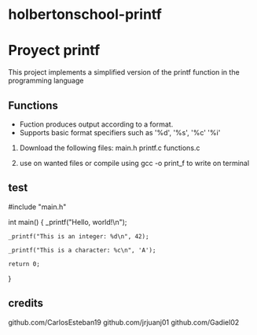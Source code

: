 # holbertonschool-printf
# Proyect printf

This project implements a simplified version of the printf function in the programming language

## Functions
- Fuction produces output according to a format.
- Supports basic format specifiers such as '%d', '%s', '%c' '%i'


1. Download the following files:
    main.h
    printf.c
    functions.c

2. use on wanted files or compile using gcc -o print_f to write on terminal

## test
#include "main.h"

int main() {
    _printf("Hello, world!\n");

    _printf("This is an integer: %d\n", 42);

    _printf("This is a character: %c\n", 'A');

    return 0;
}

## credits

github.com/CarlosEsteban19
github.com/jrjuanj01
github.com/Gadiel02
